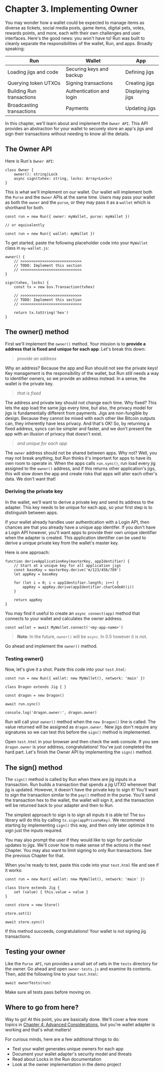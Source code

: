 # Chapter 3. Implementing Owner

You may wonder how a wallet could be expected to manage items as diverse as tickets, social media posts, game items, digital pets, votes, rewards points, and more, each with their own challenges and user interfaces. Here's the good news: you won't have to! Run was built to cleanly separate the responsibilities of the wallet, Run, and apps. Broadly speaking:

| Run | Wallet | App |
| --- | ------ | --- |
| Loading jigs and code | Securing keys and backup | Defining jigs |
| Querying token UTXOs | Signing transactions | Creating jigs |
| Building Run transactions | Authentication and login | Displaying jigs |
| Broadcasting transactions | Payments | Updating jigs |

In this chapter, we'll learn about and implement the `Owner API`. This API provides an abstraction for your wallet to securely store an app's jigs and sign their transactions without needing to know all the details. 

## The Owner API

Here is Run's `Owner API`:

    class Owner {
        owner(): string|Lock
        async sign(txhex: string, locks: Array<Lock>)
    }

This is what we'll implement on our wallet. Our wallet will implement both the `Purse` and the `Owner` APIs at the same time. Users may pass your wallet as both the `owner` and the `purse`, or they may pass it as a `wallet` which is shorthand for both.

    const run = new Run({ owner: myWallet, purse: myWallet })

    // or equivalently

    const run = new Run({ wallet: myWallet })

To get started, paste the following placeholder code into your `MyWallet` class in `my-wallet.js`:

    owner() {
        // >>>>>>>>>>>>>>>>>>>>>>>>>>>>
        // TODO: Implement this section
        // <<<<<<<<<<<<<<<<<<<<<<<<<<<< 
    }

    sign(txhex, locks) {
        const tx = new bsv.Transaction(txhex)

        // >>>>>>>>>>>>>>>>>>>>>>>>>>>>
        // TODO: Implement this section
        // <<<<<<<<<<<<<<<<<<<<<<<<<<<< 

        return tx.toString('hex')
    }

## The owner() method

First we'll implement the `owner()` method. Your mission is to **provide a address that is fixed and unique for each app**. Let's break this down:

> *provide an address*

Why an address? Because the app and Run should not see the private keys! Key management is the responsibility of the wallet, but Run still needs a way to identifier owners, so we provide an address instead. In a sense, the wallet *is* the private key.

> *that is fixed*

The address and private key should not change each time. Why fixed? This lets the app load the same jigs every time, but also, the privacy model for jigs is fundamentally different from payments. Jigs are non-fungible by design. Because they cannot be mixed with each other like Bitcoin outputs can, they inherently have less privacy. And that's OK! So, by returning a fixed address, syncs can be simpler and faster, and we don't present the app with an illusion of privacy that doesn't exist.

> *and unique for each app*

The `owner` address should not be shared between apps. Why not? Well, you may not break anything, but Run thinks it's important for apps to have its own room to operate in. When the apps calls `run.sync()`, run load every jig assigned to the `owner()` address, and if this returns other application's jigs, this will slow down the app and create risks that apps will alter each other's data. We don't want that!

### Deriving the private key

In the wallet, we'll want to derive a private key and send its address to the adapter. This key needs to be unique for each app, so your first step is to distinguish between apps.

If your wallet already handles user authentication with a Login API, then chances are that you already have a unique app identifer. If you don't have a Login API however, you'll want apps to provide their own unique identifier when the adapter is created. This application identifier can be used to derive a unique private key from the wallet's master key.

Here is one approach:

```
function deriveApplicationKey(masterKey, appIdentifier) {
    // Start at a unique key for all application jigs
    const baseKey = masterKey.derive('m/123/456/789')
    let appKey = baseKey

    for (let i = 0; i < appIdentifier.length; i++) {
        appKey = appKey.derive(appIdentifier.charCodeAt(i))
    }

    return appKey
}
```

You may find it useful to create an `async connect(app)` method that connects to your wallet and calculates the owner address.

```
const wallet = await MyWallet.connect('<my-app-name>')
```

> **Note**: In the future, `owner()` will be `async`. In 0.5 however it is not. 

Go ahead and implement the `owner()` method.

### Testing owner()

Now, let's give it a shot. Paste this code into your `test.html`:

```
const run = new Run({ wallet: new MyWallet(), network: 'main' })

class Dragon extends Jig { }

const dragon = new Dragon()

await run.sync()

console.log('dragon.owner:', dragon.owner)
```

Run will call your `owner()` method when the `new Dragon()` line is called. The value returned will be assigned as `dragon.owner.` New jigs don't require any signatures so we can test this before the `sign()` method is implemented.

Open `test.html` in your browser and then check the web console. If you see `dragon.owner` is your address, congratulations! You've just completed the hard part. Let's finish the Owner API by implementing the `sign()` method.

## The sign() method

The `sign()` method is called by Run when there are jig inputs in a transaction. Run builds a transaction that spends a jig UTXO whenever that jig is updated. However, it doesn't have the private key to sign it! You'll want to sign the transaction similar to the `pay()` method in the purse. You'll send the transaction hex to the wallet, the wallet will sign it, and the transaction will be returned back to your adapter and then to Run.

The simplest approach to sign is to sign all inputs it is able to! The `bsv` library will do this by calling `tx.sign(appPrivateKey)`. We recommend starting by implementing `sign()` this way, and then only later optimize it to sign just the inputs required.

You may also prompt the user if they would like to sign for particular updates to jigs. We'll cover how to make sense of the actions in the next Chapter. You may also want to limit signing to only Run transactions. See the previous Chapter for that.

When you're ready to test, paste this code into your `test.html` file and see if it works:

```
const run = new Run({ wallet: new MyWallet(), network: 'main' })

class Store extends Jig {
    set (value) { this.value = value }
}

const store = new Store()

store.set(1)

await store.sync()
```

If this method succeeds, congratulations! Your wallet is not signing jig transactions.

## Testing your owner

Like the `Purse API`, run provides a small set of sets in the `tests` directory for the owner. Go ahead and open `owner-tests.js` and examine its contents. Then, add the following line to your `test.html`:

    await ownerTests(run)
    
Make sure all tests pass before moving on.

## Where to go from here?

Way to go! At this point, you are basically done. We'll cover a few more topics in [Chapter 4: Advanced Considerations](04-advanced.md), but you're wallet adapter is working and that's what matters!

For curious minds, here are a few additional things to do:

* Test your wallet generates unique owners for each app
* Document your wallet adapter's security model and threats
* Read about Locks in the Run documentation
* Look at the owner implementation in the demo project
